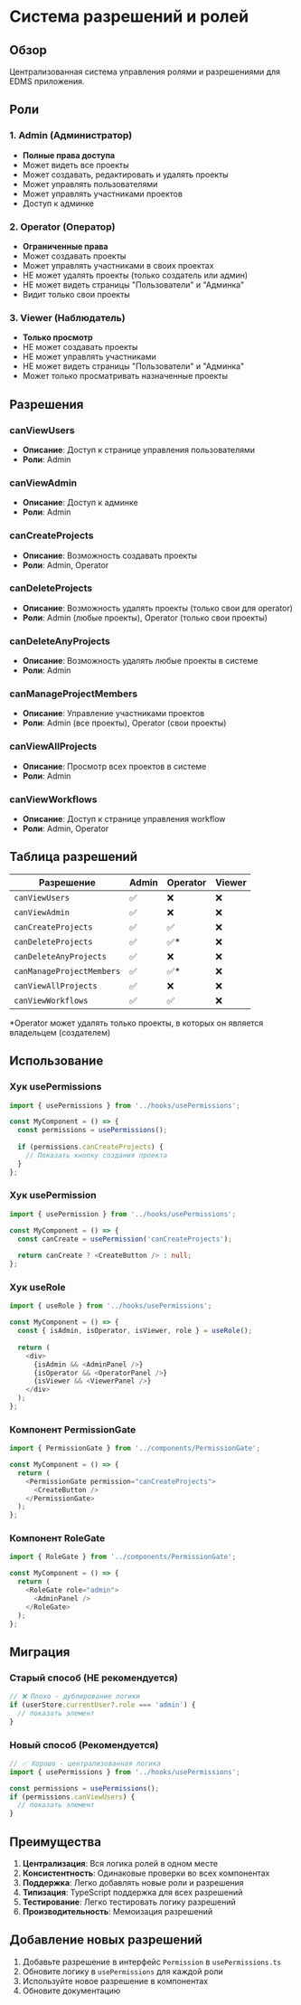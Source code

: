 # Система разрешений и ролей

## Обзор

Централизованная система управления ролями и разрешениями для EDMS приложения.

## Роли

### 1. Admin (Администратор)
- **Полные права доступа**
- Может видеть все проекты
- Может создавать, редактировать и удалять проекты
- Может управлять пользователями
- Может управлять участниками проектов
- Доступ к админке

### 2. Operator (Оператор)
- **Ограниченные права**
- Может создавать проекты
- Может управлять участниками в своих проектах
- НЕ может удалять проекты (только создатель или админ)
- НЕ может видеть страницы "Пользователи" и "Админка"
- Видит только свои проекты

### 3. Viewer (Наблюдатель)
- **Только просмотр**
- НЕ может создавать проекты
- НЕ может управлять участниками
- НЕ может видеть страницы "Пользователи" и "Админка"
- Может только просматривать назначенные проекты

## Разрешения

### canViewUsers
- **Описание**: Доступ к странице управления пользователями
- **Роли**: Admin

### canViewAdmin
- **Описание**: Доступ к админке
- **Роли**: Admin

### canCreateProjects
- **Описание**: Возможность создавать проекты
- **Роли**: Admin, Operator

### canDeleteProjects
- **Описание**: Возможность удалять проекты (только свои для operator)
- **Роли**: Admin (любые проекты), Operator (только свои проекты)

### canDeleteAnyProjects
- **Описание**: Возможность удалять любые проекты в системе
- **Роли**: Admin

### canManageProjectMembers
- **Описание**: Управление участниками проектов
- **Роли**: Admin (все проекты), Operator (свои проекты)

### canViewAllProjects
- **Описание**: Просмотр всех проектов в системе
- **Роли**: Admin

### canViewWorkflows
- **Описание**: Доступ к странице управления workflow
- **Роли**: Admin, Operator

## Таблица разрешений

| Разрешение | Admin | Operator | Viewer |
|------------|-------|----------|--------|
| `canViewUsers` | ✅ | ❌ | ❌ |
| `canViewAdmin` | ✅ | ❌ | ❌ |
| `canCreateProjects` | ✅ | ✅ | ❌ |
| `canDeleteProjects` | ✅ | ✅* | ❌ |
| `canDeleteAnyProjects` | ✅ | ❌ | ❌ |
| `canManageProjectMembers` | ✅ | ✅* | ❌ |
| `canViewAllProjects` | ✅ | ❌ | ❌ |
| `canViewWorkflows` | ✅ | ✅ | ❌ |

*Operator может удалять только проекты, в которых он является владельцем (создателем)

## Использование

### Хук usePermissions
```typescript
import { usePermissions } from '../hooks/usePermissions';

const MyComponent = () => {
  const permissions = usePermissions();
  
  if (permissions.canCreateProjects) {
    // Показать кнопку создания проекта
  }
};
```

### Хук usePermission
```typescript
import { usePermission } from '../hooks/usePermissions';

const MyComponent = () => {
  const canCreate = usePermission('canCreateProjects');
  
  return canCreate ? <CreateButton /> : null;
};
```

### Хук useRole
```typescript
import { useRole } from '../hooks/usePermissions';

const MyComponent = () => {
  const { isAdmin, isOperator, isViewer, role } = useRole();
  
  return (
    <div>
      {isAdmin && <AdminPanel />}
      {isOperator && <OperatorPanel />}
      {isViewer && <ViewerPanel />}
    </div>
  );
};
```

### Компонент PermissionGate
```typescript
import { PermissionGate } from '../components/PermissionGate';

const MyComponent = () => {
  return (
    <PermissionGate permission="canCreateProjects">
      <CreateButton />
    </PermissionGate>
  );
};
```

### Компонент RoleGate
```typescript
import { RoleGate } from '../components/PermissionGate';

const MyComponent = () => {
  return (
    <RoleGate role="admin">
      <AdminPanel />
    </RoleGate>
  );
};
```

## Миграция

### Старый способ (НЕ рекомендуется)
```typescript
// ❌ Плохо - дублирование логики
if (userStore.currentUser?.role === 'admin') {
  // показать элемент
}
```

### Новый способ (Рекомендуется)
```typescript
// ✅ Хорошо - централизованная логика
import { usePermissions } from '../hooks/usePermissions';

const permissions = usePermissions();
if (permissions.canViewUsers) {
  // показать элемент
}
```

## Преимущества

1. **Централизация**: Вся логика ролей в одном месте
2. **Консистентность**: Одинаковые проверки во всех компонентах
3. **Поддержка**: Легко добавлять новые роли и разрешения
4. **Типизация**: TypeScript поддержка для всех разрешений
5. **Тестирование**: Легко тестировать логику разрешений
6. **Производительность**: Мемоизация разрешений

## Добавление новых разрешений

1. Добавьте разрешение в интерфейс `Permission` в `usePermissions.ts`
2. Обновите логику в `usePermissions` для каждой роли
3. Используйте новое разрешение в компонентах
4. Обновите документацию
